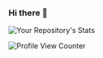 ### Hi there 👋

![Your Repository's Stats](https://github-readme-stats.vercel.app/api?username=melsiir&show_icons=true)

![Profile View Counter](https://komarev.com/ghpvc/?username=melsiir)


<!--
**melsiir/melsiir** is a ✨ _special_ ✨ repository because its `README.md` (this file) appears on your GitHub profile.

Here are some ideas to get you started:

- 🔭 I’m currently working on ...
- 🌱 I’m currently learning ...
- 👯 I’m looking to collaborate on ...
- 🤔 I’m looking for help with ...
- 💬 Ask me about ...
- 📫 How to reach me: ...
- 😄 Pronouns: ...
- ⚡ Fun fact: ...
-->
